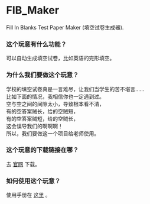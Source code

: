 # FIB_Maker
Fill In Blanks Test Paper Maker (填空试卷生成器).
### 这个玩意有什么功能？
可以自动生成填空试卷，比如英语的完形填空。
### 为什么我们要做这个玩意？
学校的填空试卷真是一言难尽，让我们当学生的苦不堪言……  
比如下面的情况，我相信你也一定遇到过。  
空与空之间的间隙太小，导致根本看不清，  
有的空答案贼长，给的空贼短，  
有的空答案贼短，给的空贼长，  
这会误导我们的啊啊啊！  
所以，我们要做这一个项目给老师使用。
### 这个玩意的下载链接在哪？
去 [官网](https://project-raygroup.rth.app/fib_maker) 下载。
### 如何使用这个玩意？
使用手册在 [这里](https://project-raygroup.rth.app/fib_maker/guide) 。
